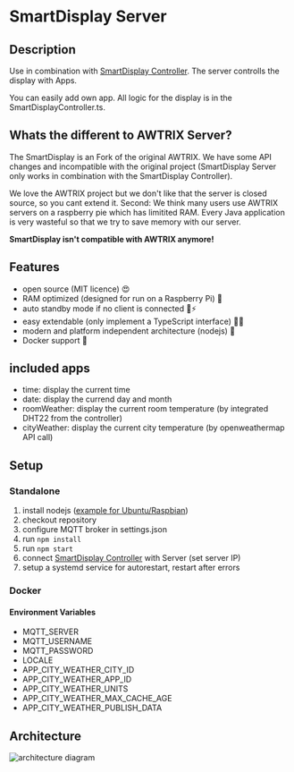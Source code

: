 # SmartDisplay Server

## Description

Use in combination with [SmartDisplay Controller](https://github.com/MCeddy/SmartDisplay-Controller).
The server controlls the display with Apps.

You can easily add own app. All logic for the display is in the SmartDisplayController.ts.

## Whats the different to AWTRIX Server?

The SmartDisplay is an Fork of the original AWTRIX. We have some API changes and incompatible with the original project (SmartDisplay Server only works in combination with the SmartDisplay Controller).

We love the AWTRIX project but we don't like that the server is closed source, so you cant extend it.
Second: We think many users use AWTRIX servers on a raspberry pie which has limitited RAM. Every Java application is very wasteful so that we try to save memory with our server.

**SmartDisplay isn't compatible with AWTRIX anymore!**

## Features

- open source (MIT licence) 😍
- RAM optimized (designed for run on a Raspberry Pi) 🚀
- auto standby mode if no client is connected 🔌⚡
- easy extendable (only implement a TypeScript interface) 👩‍💻
- modern and platform independent architecture (nodejs) 🐧
- Docker support 🐳

## included apps

- time: display the current time
- date: display the currend day and month
- roomWeather: display the current room temperature (by integrated DHT22 from the controller)
- cityWeather: display the current city temperature (by openweathermap API call)

## Setup

### Standalone

1. install nodejs ([example for Ubuntu/Raspbian](https://tecadmin.net/install-latest-nodejs-npm-on-ubuntu/))
2. checkout repository
3. configure MQTT broker in settings.json
4. run `npm install`
5. run `npm start`
6. connect [SmartDisplay Controller](https://github.com/MCeddy/SmartDisplay-Controller) with Server (set server IP)
7. setup a systemd service for autorestart, restart after errors

### Docker

#### Environment Variables

- MQTT_SERVER
- MQTT_USERNAME
- MQTT_PASSWORD
- LOCALE
- APP_CITY_WEATHER_CITY_ID
- APP_CITY_WEATHER_APP_ID
- APP_CITY_WEATHER_UNITS
- APP_CITY_WEATHER_MAX_CACHE_AGE
- APP_CITY_WEATHER_PUBLISH_DATA

## Architecture

![architecture diagram](https://github.com/Smart-Display/SmartDisplay-Server/blob/master/docs/architecture.png)
